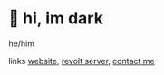 # 👋 hi, im dark

he/him

links
[website](http://darks-cafe.pages.dev), [revolt server](https://rvlt.gg/eF3zC0Tp), [contact me](mailto:darksemail@duck.com)
